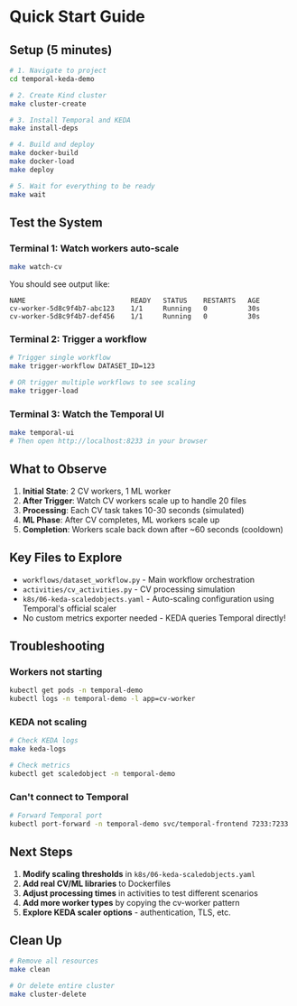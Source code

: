 # Quick Start Guide

## Setup (5 minutes)

```bash
# 1. Navigate to project
cd temporal-keda-demo

# 2. Create Kind cluster
make cluster-create

# 3. Install Temporal and KEDA
make install-deps

# 4. Build and deploy
make docker-build
make docker-load
make deploy

# 5. Wait for everything to be ready
make wait
```

## Test the System

### Terminal 1: Watch workers auto-scale
```bash
make watch-cv
```

You should see output like:
```
NAME                          READY   STATUS    RESTARTS   AGE
cv-worker-5d8c9f4b7-abc123    1/1     Running   0          30s
cv-worker-5d8c9f4b7-def456    1/1     Running   0          30s
```

### Terminal 2: Trigger a workflow
```bash
# Trigger single workflow
make trigger-workflow DATASET_ID=123

# OR trigger multiple workflows to see scaling
make trigger-load
```

### Terminal 3: Watch the Temporal UI
```bash
make temporal-ui
# Then open http://localhost:8233 in your browser
```

## What to Observe

1. **Initial State**: 2 CV workers, 1 ML worker
2. **After Trigger**: Watch CV workers scale up to handle 20 files
3. **Processing**: Each CV task takes 10-30 seconds (simulated)
4. **ML Phase**: After CV completes, ML workers scale up
5. **Completion**: Workers scale back down after ~60 seconds (cooldown)

## Key Files to Explore

- `workflows/dataset_workflow.py` - Main workflow orchestration
- `activities/cv_activities.py` - CV processing simulation
- `k8s/06-keda-scaledobjects.yaml` - Auto-scaling configuration using Temporal's official scaler
- No custom metrics exporter needed - KEDA queries Temporal directly!

## Troubleshooting

### Workers not starting
```bash
kubectl get pods -n temporal-demo
kubectl logs -n temporal-demo -l app=cv-worker
```

### KEDA not scaling
```bash
# Check KEDA logs
make keda-logs

# Check metrics
kubectl get scaledobject -n temporal-demo
```

### Can't connect to Temporal
```bash
# Forward Temporal port
kubectl port-forward -n temporal-demo svc/temporal-frontend 7233:7233
```

## Next Steps

1. **Modify scaling thresholds** in `k8s/06-keda-scaledobjects.yaml`
2. **Add real CV/ML libraries** to Dockerfiles
3. **Adjust processing times** in activities to test different scenarios
4. **Add more worker types** by copying the cv-worker pattern
5. **Explore KEDA scaler options** - authentication, TLS, etc.

## Clean Up

```bash
# Remove all resources
make clean

# Or delete entire cluster
make cluster-delete
```
